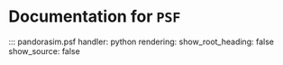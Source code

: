 # Documentation for `PSF`

::: pandorasim.psf
    handler: python
    rendering:
      show_root_heading: false
      show_source: false

